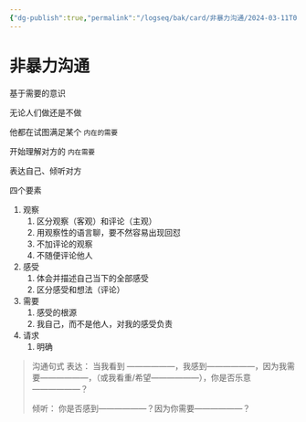 ```yaml
---
{"dg-publish":true,"permalink":"/logseq/bak/card/非暴力沟通/2024-03-11T02_30_08.257Z.Desktop/","noteIcon":"","created":"2021-12-16T12:56:08+08:00","updated":"2024-02-01T23:40:04+08:00"}
---
```



# 非暴力沟通

基于需要的意识

无论人们做还是不做

他都在试图满足某个 `内在的需要` 

开始理解对方的 `内在需要`

表达自己、倾听对方

四个要素
1. 观察
	1. 区分观察（客观）和评论（主观）
	2. 用观察性的语言聊，要不然容易出现回怼
	3. 不加评论的观察
	4. 不随便评论他人
2. 感受
	1. 体会并描述自己当下的全部感受
	2. 区分感受和想法（评论）
3. 需要
	1. 感受的根源
	2. 我自己，而不是他人，对我的感受负责
4. 请求
	1. 明确


> 沟通句式
> 表达：
> 当我看到 ——————，我感到——————，因为我需要——————，（或我看重/希望——————），你是否乐意——————？ 
> 
> 倾听：
> 你是否感到——————？因为你需要——————？